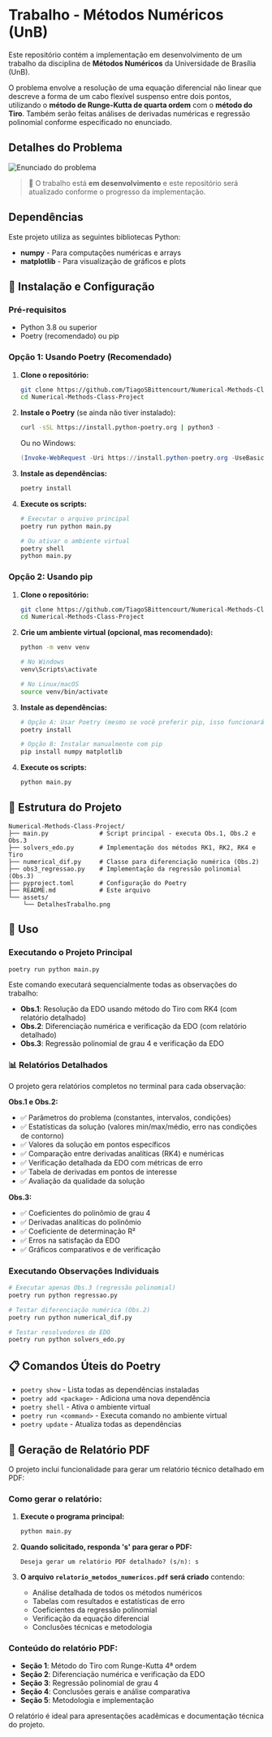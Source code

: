 # Trabalho - Métodos Numéricos (UnB)

Este repositório contém a implementação em desenvolvimento de um trabalho da disciplina de **Métodos Numéricos** da Universidade de Brasília (UnB).

O problema envolve a resolução de uma equação diferencial não linear que descreve a forma de um cabo flexível suspenso entre dois pontos, utilizando o **método de Runge-Kutta de quarta ordem** com o **método do Tiro**. Também serão feitas análises de derivadas numéricas e regressão polinomial conforme especificado no enunciado.

## Detalhes do Problema

![Enunciado do problema](assets/DetalhesTrabalho.png)

> 📌 O trabalho está **em desenvolvimento** e este repositório será atualizado conforme o progresso da implementação.

## Dependências

Este projeto utiliza as seguintes bibliotecas Python:

- **numpy** - Para computações numéricas e arrays
- **matplotlib** - Para visualização de gráficos e plots

## 🚀 Instalação e Configuração

### Pré-requisitos

- Python 3.8 ou superior
- Poetry (recomendado) ou pip

### Opção 1: Usando Poetry (Recomendado)

1. **Clone o repositório:**

   ```bash
   git clone https://github.com/TiagoSBittencourt/Numerical-Methods-Class-Project.git
   cd Numerical-Methods-Class-Project
   ```

2. **Instale o Poetry** (se ainda não tiver instalado):

   ```bash
   curl -sSL https://install.python-poetry.org | python3 -
   ```

   Ou no Windows:

   ```powershell
   (Invoke-WebRequest -Uri https://install.python-poetry.org -UseBasicParsing).Content | python -
   ```

3. **Instale as dependências:**

   ```bash
   poetry install
   ```

4. **Execute os scripts:**

   ```bash
   # Executar o arquivo principal
   poetry run python main.py

   # Ou ativar o ambiente virtual
   poetry shell
   python main.py
   ```

### Opção 2: Usando pip

1. **Clone o repositório:**

   ```bash
   git clone https://github.com/TiagoSBittencourt/Numerical-Methods-Class-Project.git
   cd Numerical-Methods-Class-Project
   ```

2. **Crie um ambiente virtual (opcional, mas recomendado):**

   ```bash
   python -m venv venv

   # No Windows
   venv\Scripts\activate

   # No Linux/macOS
   source venv/bin/activate
   ```

3. **Instale as dependências:**

   ```bash
   # Opção A: Usar Poetry (mesmo se você preferir pip, isso funcionará)
   poetry install

   # Opção B: Instalar manualmente com pip
   pip install numpy matplotlib
   ```

4. **Execute os scripts:**
   ```bash
   python main.py
   ```

## 📂 Estrutura do Projeto

```
Numerical-Methods-Class-Project/
├── main.py              # Script principal - executa Obs.1, Obs.2 e Obs.3
├── solvers_edo.py       # Implementação dos métodos RK1, RK2, RK4 e Tiro
├── numerical_dif.py     # Classe para diferenciação numérica (Obs.2)
├── obs3_regressao.py    # Implementação da regressão polinomial (Obs.3)
├── pyproject.toml       # Configuração do Poetry
├── README.md            # Este arquivo
└── assets/
    └── DetalhesTrabalho.png
```

## 🔧 Uso

### Executando o Projeto Principal

```bash
poetry run python main.py
```

Este comando executará sequencialmente todas as observações do trabalho:

- **Obs.1**: Resolução da EDO usando método do Tiro com RK4 (com relatório detalhado)
- **Obs.2**: Diferenciação numérica e verificação da EDO (com relatório detalhado)
- **Obs.3**: Regressão polinomial de grau 4 e verificação da EDO

### 📊 Relatórios Detalhados

O projeto gera relatórios completos no terminal para cada observação:

**Obs.1 e Obs.2:**

- ✅ Parâmetros do problema (constantes, intervalos, condições)
- ✅ Estatísticas da solução (valores min/max/médio, erro nas condições de contorno)
- ✅ Valores da solução em pontos específicos
- ✅ Comparação entre derivadas analíticas (RK4) e numéricas
- ✅ Verificação detalhada da EDO com métricas de erro
- ✅ Tabela de derivadas em pontos de interesse
- ✅ Avaliação da qualidade da solução

**Obs.3:**

- ✅ Coeficientes do polinômio de grau 4
- ✅ Derivadas analíticas do polinômio
- ✅ Coeficiente de determinação R²
- ✅ Erros na satisfação da EDO
- ✅ Gráficos comparativos e de verificação

### Executando Observações Individuais

```bash
# Executar apenas Obs.3 (regressão polinomial)
poetry run python regressao.py

# Testar diferenciação numérica (Obs.2)
poetry run python numerical_dif.py

# Testar resolvedores de EDO
poetry run python solvers_edo.py
```

## 📋 Comandos Úteis do Poetry

- `poetry show` - Lista todas as dependências instaladas
- `poetry add <package>` - Adiciona uma nova dependência
- `poetry shell` - Ativa o ambiente virtual
- `poetry run <command>` - Executa comando no ambiente virtual
- `poetry update` - Atualiza todas as dependências

## 📄 Geração de Relatório PDF

O projeto inclui funcionalidade para gerar um relatório técnico detalhado em PDF:

### Como gerar o relatório:

1. **Execute o programa principal:**

   ```bash
   python main.py
   ```

2. **Quando solicitado, responda 's' para gerar o PDF:**

   ```
   Deseja gerar um relatório PDF detalhado? (s/n): s
   ```

3. **O arquivo `relatorio_metodos_numericos.pdf` será criado** contendo:
   - Análise detalhada de todos os métodos numéricos
   - Tabelas com resultados e estatísticas de erro
   - Coeficientes da regressão polinomial
   - Verificação da equação diferencial
   - Conclusões técnicas e metodologia

### Conteúdo do relatório PDF:

- **Seção 1**: Método do Tiro com Runge-Kutta 4ª ordem
- **Seção 2**: Diferenciação numérica e verificação da EDO
- **Seção 3**: Regressão polinomial de grau 4
- **Seção 4**: Conclusões gerais e análise comparativa
- **Seção 5**: Metodologia e implementação

O relatório é ideal para apresentações acadêmicas e documentação técnica do projeto.
